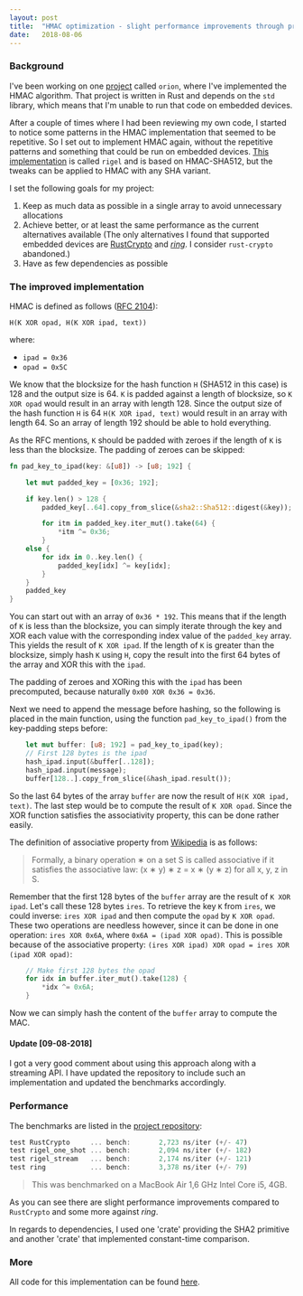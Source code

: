 ```yaml
---
layout: post
title:  "HMAC optimization - slight performance improvements through precomputation"
date:   2018-08-06
---
```


### Background

I've been working on one [project](https://github.com/brycx/orion) called `orion`, where I've
implemented the HMAC algorithm. That project is written in Rust and depends on
the `std` library, which means that I'm unable to run that code on embedded devices.

After a couple of times where I had been reviewing my own code, I started to notice some
patterns in the HMAC implementation that seemed to be repetitive. So I set out
to implement HMAC again, without the repetitive patterns and something that could be
run on embedded devices. [This implementation](https://github.com/brycx/rigel) is called `rigel` and is based on HMAC-SHA512, but the
tweaks can be applied to HMAC with any SHA variant.

I set the following goals for my project:
1. Keep as much data as possible in a single array to avoid unnecessary allocations
2. Achieve better, or at least the same performance as the current alternatives available
(The only alternatives I found that supported embedded devices are [RustCrypto](https://github.com/RustCrypto/MACs) and
[*ring*](https://github.com/briansmith/ring). I consider `rust-crypto` abandoned.)
3. Have as few dependencies as possible

### The improved implementation

HMAC is defined as follows ([RFC 2104](https://tools.ietf.org/html/rfc2104)):

```
H(K XOR opad, H(K XOR ipad, text))
```

where:
- `ipad = 0x36`
- `opad = 0x5C`


We know that the blocksize for the hash function `H` (SHA512 in this case) is 128 and the output size is 64. `K` is padded against a length of blocksize, so `K XOR opad` would result in an array with length 128. Since the output size of the hash function `H` is 64 `H(K XOR ipad, text)` would result in an array with length 64. So an array of length 192 should be able to hold everything.

As the RFC mentions, `K` should be padded with zeroes if the length of `K` is less than the blocksize. The padding of zeroes can be skipped:
```rust
fn pad_key_to_ipad(key: &[u8]) -> [u8; 192] {

    let mut padded_key = [0x36; 192];

    if key.len() > 128 {
        padded_key[..64].copy_from_slice(&sha2::Sha512::digest(&key));

        for itm in padded_key.iter_mut().take(64) {
            *itm ^= 0x36;
        }
    else {
        for idx in 0..key.len() {
            padded_key[idx] ^= key[idx];
        }
    }
    padded_key
}
```
You can start out with an array of `0x36 * 192`. This means that if the length of `K` is less than the blocksize, you can simply iterate through the key and XOR each value with the corresponding index value of the `padded_key` array. This yields the result of `K XOR ipad`. If the length of `K` is greater than the blocksize, simply hash `K` using `H`, copy the result into the first 64 bytes of the array and XOR this with the `ipad`.

The padding of zeroes and XORing this with the `ipad` has been precomputed, because naturally `0x00 XOR 0x36 = 0x36`.

Next we need to append the message before hashing, so the following is placed in the main function, using the function `pad_key_to_ipad()` from the key-padding steps before:

```rust
    let mut buffer: [u8; 192] = pad_key_to_ipad(key);
    // First 128 bytes is the ipad
    hash_ipad.input(&buffer[..128]);
    hash_ipad.input(message);
    buffer[128..].copy_from_slice(&hash_ipad.result());
```

So the last 64 bytes of the array `buffer` are now the result of `H(K XOR ipad, text)`. The last step would be to compute the result of `K XOR opad`. Since the XOR function satisfies the associativity property, this can be done rather easily.

The definition of associative property from [Wikipedia](https://en.wikipedia.org/wiki/Associative_property) is as follows:
> Formally, a binary operation ∗ on a set S is called associative if it satisfies the associative law:
> (x ∗ y) ∗ z = x ∗ (y ∗ z) for all x, y, z in S.

Remember that the first 128 bytes of the `buffer` array are the result of `K XOR ipad`. Let's call these 128 bytes `ires`. To retrieve the key `K` from `ires`, we could inverse: `ires XOR ipad` and then compute the `opad` by `K XOR opad`. These two operations are needless however, since it can be done in one operation: `ires XOR 0x6A`, where `0x6A = (ipad XOR opad)`. This is possible because of the associative property: `(ires XOR ipad) XOR opad = ires XOR (ipad XOR opad)`:

```rust
    // Make first 128 bytes the opad
    for idx in buffer.iter_mut().take(128) {
        *idx ^= 0x6A;
    }
```
Now we can simply hash the content of the `buffer` array to compute the MAC.

#### Update [09-08-2018]
I got a very good comment about using this approach along with a streaming API. I have updated the repository to include such an implementation and updated the benchmarks accordingly.

### Performance
The benchmarks are listed in the [project repository](https://github.com/brycx/rigel):
```rust
test RustCrypto     ... bench:       2,723 ns/iter (+/- 47)
test rigel_one_shot ... bench:       2,094 ns/iter (+/- 182)
test rigel_stream   ... bench:       2,174 ns/iter (+/- 121)
test ring           ... bench:       3,378 ns/iter (+/- 79)
```
> This was benchmarked on a MacBook Air 1,6 GHz Intel Core i5, 4GB.

As you can see there are slight performance improvements compared to `RustCrypto` and some more against *ring*.

In regards to dependencies, I used one 'crate' providing the SHA2 primitive and another 'crate' that implemented constant-time comparison.

### More

All code for this implementation can be found [here](https://github.com/brycx/rigel).
